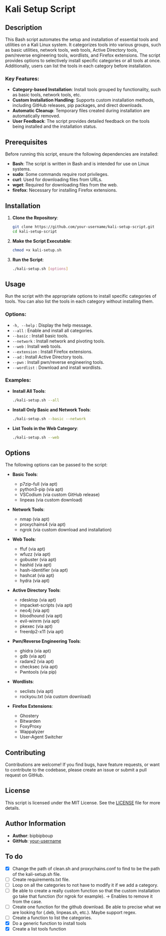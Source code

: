 # Kali Setup Script

## Description

This Bash script automates the setup and installation of essential tools and utilities on a Kali Linux system. It categorizes tools into various groups, such as basic utilities, network tools, web tools, Active Directory tools, pwn/reverse engineering tools, wordlists, and Firefox extensions. The script provides options to selectively install specific categories or all tools at once. Additionally, users can list the tools in each category before installation.

### Key Features:
- **Category-based Installation**: Install tools grouped by functionality, such as basic tools, network tools, etc.
- **Custom Installation Handling**: Supports custom installation methods, including GitHub releases, pip packages, and direct downloads.
- **Automatic Cleanup**: Temporary files created during installation are automatically removed.
- **User Feedback**: The script provides detailed feedback on the tools being installed and the installation status.

## Prerequisites

Before running this script, ensure the following dependencies are installed:
- **Bash**: The script is written in Bash and is intended for use on Linux systems.
- **sudo**: Some commands require root privileges.
- **curl**: Used for downloading files from URLs.
- **wget**: Required for downloading files from the web.
- **firefox**: Necessary for installing Firefox extensions.

## Installation

1. **Clone the Repository**:
   ```bash
   git clone https://github.com/your-username/kali-setup-script.git
   cd kali-setup-script
   ```

2. **Make the Script Executable**:
   ```bash
   chmod +x kali-setup.sh
   ```

3. **Run the Script**:
   ```bash
   ./kali-setup.sh [options]
   ```

## Usage

Run the script with the appropriate options to install specific categories of tools. You can also list the tools in each category without installing them.

### Options:
- `-h, --help` : Display the help message.
- `--all` : Enable and install all categories.
- `--basic` : Install basic tools.
- `--network` : Install network and pivoting tools.
- `--web` : Install web tools.
- `--extension` : Install Firefox extensions.
- `--ad` : Install Active Directory tools.
- `--pwn` : Install pwn/reverse engineering tools.
- `--wordlist` : Download and install wordlists.

### Examples:

- **Install All Tools**:
  ```bash
  ./kali-setup.sh --all
  ```

- **Install Only Basic and Network Tools**:
  ```bash
  ./kali-setup.sh --basic --network
  ```

- **List Tools in the Web Category**:
  ```bash
  ./kali-setup.sh --web
  ```

## Options

The following options can be passed to the script:

- **Basic Tools**:
  - p7zip-full (via apt)
  - python3-pip (via apt)
  - VSCodium (via custom GitHub release)
  - linpeas (via custom download)

- **Network Tools**:
  - nmap (via apt)
  - proxychains4 (via apt)
  - ngrok (via custom download and installation)

- **Web Tools**:
  - ffuf (via apt)
  - wfuzz (via apt)
  - gobuster (via apt)
  - hashid (via apt)
  - hash-identifier (via apt)
  - hashcat (via apt)
  - hydra (via apt)

- **Active Directory Tools**:
  - rdesktop (via apt)
  - impacket-scripts (via apt)
  - neo4j (via apt)
  - bloodhound (via apt)
  - evil-winrm (via apt)
  - pkexec (via apt)
  - freerdp2-x11 (via apt)

- **Pwn/Reverse Engineering Tools**:
  - ghidra (via apt)
  - gdb (via apt)
  - radare2 (via apt)
  - checksec (via apt)
  - Pwntools (via pip)

- **Wordlists**:
  - seclists (via apt)
  - rockyou.txt (via custom download)

- **Firefox Extensions**:
  - Ghostery
  - Bitwarden
  - FoxyProxy
  - Wappalyzer
  - User-Agent Switcher

## Contributing

Contributions are welcome! If you find bugs, have feature requests, or want to contribute to the codebase, please create an issue or submit a pull request on GitHub.

## License

This script is licensed under the MIT License. See the [LICENSE](LICENSE) file for more details.

## Author Information

- **Author**: bipbipboup
- **GitHub**: [your-username](https://github.com/bipbipboup)

## To do
- [x] Change the path of clean.sh and proxychains.conf to find to be the path of the kali-setup.sh file.
- [ ] Create requirements.txt file.
- [ ] Loop on all the categories to not have to modify it if we add a category.
- [ ] Be able to create a really custom function so that the custom installation go take that function (for ngrok for example). -> Enables to remove it from the case.
- [ ] Create one function for the github download. Be able to precise what we are looking for (.deb, linpeas.sh, etc.). Maybe support regex.
- [ ] Create a function to list the categories.
- [x] Do a generic function to install tools
- [x] Create a list tools function

